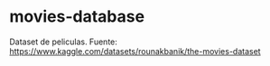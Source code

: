 # movies-database
Dataset de peliculas. Fuente: https://www.kaggle.com/datasets/rounakbanik/the-movies-dataset
